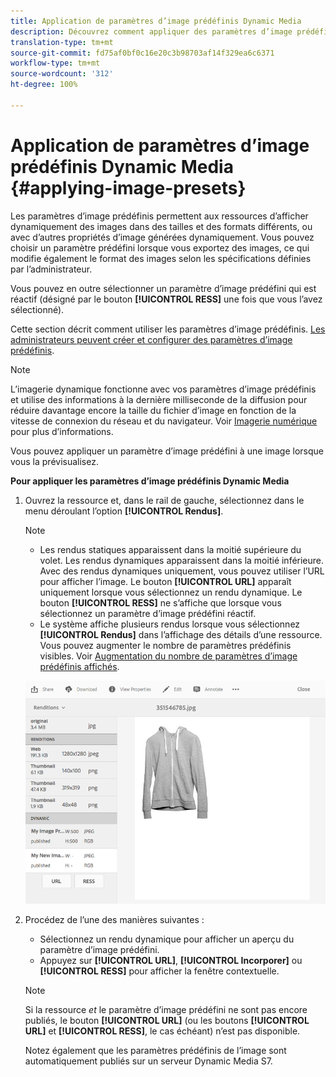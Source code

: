 ```yaml
---
title: Application de paramètres d’image prédéfinis Dynamic Media
description: Découvrez comment appliquer des paramètres d’image prédéfinis Dynamic Media.
translation-type: tm+mt
source-git-commit: fd75af0bf0c16e20c3b98703af14f329ea6c6371
workflow-type: tm+mt
source-wordcount: '312'
ht-degree: 100%

---
```



# Application de paramètres d’image prédéfinis Dynamic Media {#applying-image-presets}

Les paramètres d’image prédéfinis permettent aux ressources d’afficher dynamiquement des images dans des tailles et des formats différents, ou avec d’autres propriétés d’image générées dynamiquement. Vous pouvez choisir un paramètre prédéfini lorsque vous exportez des images, ce qui modifie également le format des images selon les spécifications définies par l’administrateur.

Vous pouvez en outre sélectionner un paramètre d’image prédéfini qui est réactif (désigné par le bouton **[!UICONTROL RESS]** une fois que vous l’avez sélectionné).

Cette section décrit comment utiliser les paramètres d’image prédéfinis. [Les administrateurs peuvent créer et configurer des paramètres d’image prédéfinis](managing-image-presets.md).

>[!NOTE]
>
>L’imagerie dynamique fonctionne avec vos paramètres d’image prédéfinis et utilise des informations à la dernière milliseconde de la diffusion pour réduire davantage encore la taille du fichier d’image en fonction de la vitesse de connexion du réseau et du navigateur. Voir [Imagerie numérique](imaging-faq.md) pour plus d’informations.

Vous pouvez appliquer un paramètre d’image prédéfini à une image lorsque vous la prévisualisez.

**Pour appliquer les paramètres d’image prédéfinis Dynamic Media**

1. Ouvrez la ressource et, dans le rail de gauche, sélectionnez dans le menu déroulant l’option **[!UICONTROL Rendus]**.

   >[!NOTE]
   >
   >* Les rendus statiques apparaissent dans la moitié supérieure du volet. Les rendus dynamiques apparaissent dans la moitié inférieure. Avec des rendus dynamiques uniquement, vous pouvez utiliser l’URL pour afficher l’image. Le bouton **[!UICONTROL URL]** apparaît uniquement lorsque vous sélectionnez un rendu dynamique. Le bouton **[!UICONTROL RESS]** ne s’affiche que lorsque vous sélectionnez un paramètre d’image prédéfini réactif.
      >
      >
   * Le système affiche plusieurs rendus lorsque vous sélectionnez **[!UICONTROL Rendus]** dans l’affichage des détails d’une ressource. Vous pouvez augmenter le nombre de paramètres prédéfinis visibles. Voir [Augmentation du nombre de paramètres d’image prédéfinis affichés](managing-image-presets.md#increasing-or-decreasing-the-number-of-image-presets-that-display).


   ![chlimage_1-208](assets/chlimage_1-208.png)

1. Procédez de l’une des manières suivantes :

   * Sélectionnez un rendu dynamique pour afficher un aperçu du paramètre d’image prédéfini.
   * Appuyez sur **[!UICONTROL URL]**, **[!UICONTROL Incorporer]** ou **[!UICONTROL RESS]** pour afficher la fenêtre contextuelle.

   >[!NOTE]
   >
   >Si la ressource *et* le paramètre d’image prédéfini ne sont pas encore publiés, le bouton **[!UICONTROL URL]** (ou les boutons **[!UICONTROL URL]** et **[!UICONTROL RESS]**, le cas échéant) n’est pas disponible.
   >
   >Notez également que les paramètres prédéfinis de l’image sont automatiquement publiés sur un serveur Dynamic Media S7.

